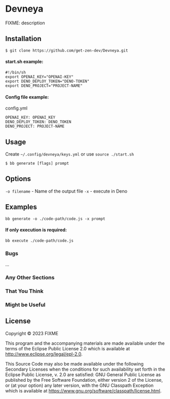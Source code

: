 # Devneya

FIXME: description

## Installation

```
$ git clone https://github.com/get-zen-dev/Devneya.git
```

#### start.sh example: 

```
#!/bin/sh
export OPENAI_KEY="OPENAI-KEY"
export DENO_DEPLOY_TOKEN="DENO-TOKEN"
export DENO_PROJECT="PROJECT-NAME"
```

#### Config file example:
config.yml

```
OPENAI_KEY: OPENAI_KEY
DENO_DEPLOY_TOKEN: DENO_TOKEN
DENO_PROJECT: PROJECT-NAME
```

## Usage
Create `~/.config/devneya/keys.yml` or use `source ./start.sh`

```
$ bb generate [flags] prompt
```

## Options

`-o filename` - Name of the output file
`-x` - execute in Deno
 
## Examples

```
bb generate -o ./code-path/code.js -x prompt
```

#### If only execution is required:

```
bb execute ./code-path/code.js
```
### Bugs

...

### Any Other Sections
### That You Think
### Might be Useful

## License

Copyright © 2023 FIXME

This program and the accompanying materials are made available under the
terms of the Eclipse Public License 2.0 which is available at
http://www.eclipse.org/legal/epl-2.0.

This Source Code may also be made available under the following Secondary
Licenses when the conditions for such availability set forth in the Eclipse
Public License, v. 2.0 are satisfied: GNU General Public License as published by
the Free Software Foundation, either version 2 of the License, or (at your
option) any later version, with the GNU Classpath Exception which is available
at https://www.gnu.org/software/classpath/license.html.
